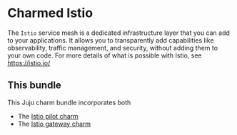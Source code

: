 # Charmed Istio

The `Istio` service mesh is a dedicated infrastructure layer that you can add to your
applications. It allows you to transparently add capabilities like observability,
traffic management, and security, without adding them to your own code.
For more details of what is possible with Istio, see https://istio.io/

## This bundle

This Juju charm bundle incorporates both

 - The [Istio pilot charm](https://charmhub.io/istio-pilot)
 - The [Istio gateway charm](https://charmhub.io/istio-gateway)


